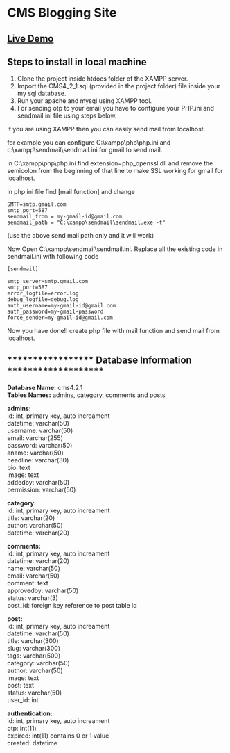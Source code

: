 # CMS Blogging Site

## [Live Demo](https://blogging.lovestoblog.com/)

## Steps to install in local machine

1. Clone the project inside htdocs folder of the XAMPP server.
2. Import the CMS4_2_1.sql (provided in the project folder) file inside your my sql database.
3. Run your apache and mysql using XAMPP tool.
4. For sending otp to your email you have to configure your PHP.ini and sendmail.ini file using steps below.


if you are using XAMPP then you can easily send mail from localhost.

for example you can configure C:\xampp\php\php.ini and c:\xampp\sendmail\sendmail.ini for gmail to send mail.

in C:\xampp\php\php.ini find extension=php_openssl.dll and remove the semicolon from the beginning of that line to make SSL working for gmail for localhost.

in php.ini file find [mail function] and change

```
SMTP=smtp.gmail.com
smtp_port=587
sendmail_from = my-gmail-id@gmail.com
sendmail_path = "C:\xampp\sendmail\sendmail.exe -t"
```

(use the above send mail path only and it will work)

Now Open C:\xampp\sendmail\sendmail.ini. Replace all the existing code in sendmail.ini with following code

```
[sendmail]

smtp_server=smtp.gmail.com
smtp_port=587
error_logfile=error.log
debug_logfile=debug.log
auth_username=my-gmail-id@gmail.com
auth_password=my-gmail-password
force_sender=my-gmail-id@gmail.com

```


Now you have done!! create php file with mail function and send mail from localhost.



##  ***************** Database Information *******************

<b>Database Name:</b> cms4.2.1 <br>
<b>Tables Names:</b> admins, category, comments and posts

<b>admins:</b> \
  id: int, primary key, auto increament \
  datetime: varchar(50) \
  username: varchar(50) \
  email: varchar(255) \
  password: varchar(50) \
  aname: varchar(50) \
  headline: varchar(30) \
  bio: text \
  image: text \
  addedby: varchar(50) \
  permission: varchar(50)

<b>category:</b> \
  id: int, primary key, auto increament \
  title: varchar(20) \
  author: varchar(50) \
  datetime: varchar(20)

<b>comments:</b> \
  id: int, primary key, auto increament \
  datetime: varchar(20) \
  name: varchar(50) \
  email: varchar(50) \
  comment: text \
  approvedby: varchar(50) \
  status: varchar(3) \
  post_id: foreign key reference to post table id

<b>post:</b> \
  id: int, primary key, auto increament \
  datetime: varchar(50) \
  title: varchar(300) \
  slug: varchar(300) \
  tags: varchar(500) \
  category: varchar(50) \
  author: varchar(50) \
  image: text \
  post: text \
  status: varchar(50) \
  user_id: int

<b>authentication:</b> \
  id: int, primary key, auto increament \
  otp: int(11) \
  expired: int(11) contains 0 or 1 value \
  created: datetime

